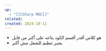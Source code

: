 ```yaml
---
up:
  - "[[CSharp MOC]]"
related: 
created: 2024-10-11
---
```

- هو كلاس أقدر أقسم الكود بتاعه على أكتر من فايل
- يعتبر تنظيم للشغل مش أكتر
